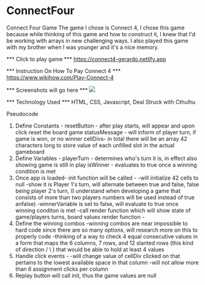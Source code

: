 # ConnectFour
Connect Four Game 
The game I chose is Connect 4, I chose this game because while thinking of this game and how to construct it, I knew that I'd be working with arrays in new challenging ways. I also played this game with my brother when I was younger and it's a nice memory.

*** Click to play game ***
https://connect4-gerardo.netlify.app

*** Instruction On How To Pay Connect 4 ***
https://www.wikihow.com/Play-Connect-4

*** Screenshots will go here ***
<img src='https://i.imgur.com/L8ToIrn.png'>

*** Technology Used ***
HTML, CSS, Javascript, Deal Struck with Cthulhu

Pseudocode
1. Define Constants -
resetButton - after play starts, will appear and upon click reset the board   game 
statusMessage - will inform of player turn, if game is won, or no winner
cellDivs- in total there will be an array 42 characters long to store value of each unfilled slot in the actual gameboard 
2. Define Variables -
playerTurn - determines who's turn it is, in effect also showing game is still in play
isWinner - evaluates to true once a winning condition is met
3. Once app is loaded-
init function will be called - 
-will initialize 42 cells to null
-show it is Player 1's turn, will alternate between true and false, false being player 2's turn,  (I understand when developing a game that consists of more than two players numbers will be used instead of true anfalse)
-winnerVariable is set to false, will evaluate to true once winning conditon is met
-call render function which will show state of game/players turns, board values
render function -
4. Define the winning combos
-winning combos are near impossible to hard code since there are so many options, will research more on this to properly code
-thinking of a way to check 4 equal consecutive values in a form that maps the 6 columns, 7 rows, and 12 slanted rows (this kind of direction  / \ ) that would be able to hold at least 4 values
5. Handle click events -
-will change value of cellDiv clicked on that pertains to the lowest available space in that column 
-will not allow more than 6 assignment clicks per column
6. Replay button will call init, thus the game values are null